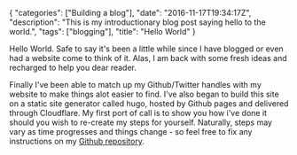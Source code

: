 {
   "categories": ["Building a blog"],
   "date": "2016-11-17T19:34:17Z",
   "description": "This is my introductionary blog post saying hello to the world.",
   "tags": ["blogging"],
   "title": "Hello World"
}

Hello World. Safe to say it's been a little while since I have blogged or even had a website come to think of it. Alas, I am back with some fresh ideas and recharged to help you dear reader.

Finally I've been able to match up my Github/Twitter handles with my website to make things alot easier to find. I've also began to build this site on a static site generator called hugo, hosted by Github pages and delivered through Cloudflare. My first port of call is to show you how i've done it should you wish to re-create my steps for yourself. Naturally, steps may vary as time progresses and things change - so feel free to fix any instructions on my [Github repository](https://github.com/Im5tu/im5tu-hugo).